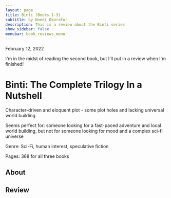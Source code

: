 ```yaml
---
layout: page
title: Binti (Books 1-3)
subtitle: by Nnedi Okorafor
description: This is a review about the Binti series
show_sidebar: false
menubar: book_reviews_menu
---
```


February 12, 2022

I'm in the midst of reading the second book, but I'll put in a review when I'm finished!

# Binti: The Complete Trilogy In a Nutshell 

Character-driven and eloquent plot - some plot holes and lacking universal world building

Seems perfect for: someone looking for a fast-paced adventure and local world building, but not for someone looking for mood and a complex sci-fi universe

Genre: Sci-Fi, human interest, speculative fiction

Pages: 368 for all three books

## **About**



## **Review**

